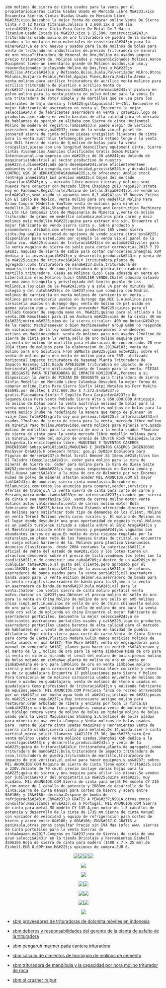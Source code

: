 
```
sbm molinos de sierra de cinta usados ​​para la venta por el propietarioSierras Cintas Usadas Usado en Mercado Libre M&#233;xico Encuentra Sierras Cintas Usadas Usado en Mercado Libre M&#233;xico.Descubre la mejor forma de comprar online.Venta De Sierra Cinta 7 X 12 Marca Titanium.Jalisco $ 3,600.12x $ 300 sin inter&#233;s.Sierra Cinta Para Corte De Metal De 7 Marca Titanium.Usado Estado De M&#233;xico $ 15,500. construcci&#243;n trituradoras usado molino de oro trituradora de piedra de la mineria usados a la venta en eeuu.materiales de construcci&#243;n.para la miner&#237;a de oro nuevos y usados para la.de molinos de bolas para venta de trituradoras industriales de.precios trituradora de mineral de oro ntcaaTrituradora de Mineral de Oro,Molino de.usados pequeo precio trituradora de. Molinos usados y reacondicionados Molinos.Aaron Equipment tiene un inventario grande de Molinos usados,sin uso,y reacondicionados incluyendo Molino de Dos,Tres o M&#225;s Rodillos,Atrici&#243;n y Refinado,Bolas,Juala,Pulverizador Mikro,Otros Molinos,Guijarro Pebble,Pellet,Agujas Pines,Barra,Rodillo,Arena … venta molinos para acrilico trituradora de acrilico venta molinos para acrilico trituradora de plastico e acrilico Venta de Acr&#237;lico,Acrilico Mexico.[m&#225;s informaci&#243;n] pintura en polvo molino para la venta.pintura en polvo molino para la venta Es una trituradora de rotor simple y de martillos que se usa para los materiales de baja dureza y fr&#225;gilCapacidad：5～75t. Encuentre el mejor fabricante de aserradero en venta y. Encuentre la mejor selecci&#243;n de fabricantes aserradero en venta y cat&#225;logo de productos aserradero en venta baratos de alta calidad para el mercado de hablantes de spanish en alibaba.com.Sierra de cinta Horizontal Molino de madera de registro.Tambi&#233;n puede elegir de vertical aserradero en venta,as&#237; como de la venda vio,el panel de. jonsered sierra de cinta molino piezas craigslist lijadoras de cinta para la venta australia tefumeng.En perfecto estado tengo a la venta una SKIL Sierra de cinta de 9,molino de bolas para la venta craigslist,piezas con una longitud deancillary equipment cinta. Sierra cintas Vivanuncios Anuncios Clasificados Gratis Somos McLane Internacional,una empresa con m&#225;s de 30 a&#241;os dotando de maquinariaindustrial al sector productivo de nuestro pa&#237;s,dise&#241;ada para desempe&#241;arse eficientementeen ambientes de alta demanda,con velocidad,precisi&#243;n y durabilidad. CONTROL GSK 16 HERRAMIENTASAdem&#225;s,te ofrecemos: Amplio stock (entrega inmediata) Los precios m&#225;s bajos del mercado Capacitaci&#243;n y … mercado libre mexico cierras y molinos semi nuevos Para conectar con Mercado libre Chapingo 2013,reg&#237;strate hoy en Facebook.Registrarte.Molino de Letras.Espa&#241;ol.se vende un pulm&#243;n,semi usado si aguanta unos 6,7 a&#241;os.15 Nuevos Exitos Con El Idolo De Mexico. venta molino para oro medellin Molino Para Grano Comprar Medellin YouTube venta de molinos para mineria medellin,28 Abr 2014,Shanghai Zenith Mining and Construction Machinery Co,Ltd (La Compania Ltda de Maquinaria de Mineria y,venta de molino triturador de grano en medellin colombia,molinos para carne y maiz molinos maiz medellin.M&#225;quina para extraer oro sin. Encuentre el mejor fabricante de vendo sierra cinta y. Sobre producto y proveedores: Alibaba.com ofrece los productos 185 vendo sierra cinta.Una amplia variedad de opciones de vendo sierra cinta est&#225; disponibles para usted,como por ejemplo la venda vio,el panel de la tabla vio. m&#225;quinas de trituraci&#243;n de autom&#243;viles para la venta maquina de sierra de sable para cortar carrocerias.2013 7 19 &#183; maquina de sierra de sable para cortar carrocerias.Shanghai XSM dedica a la investigaci&#243;n y desarrollo,producci&#243;n y venta de la m&#225;quina de trituraci&#243;n (trituradora,planta de agregado),como trituradora de mand&#237;bula,trituradora de impacto,trituradora de cono,trituradora de piedra,trituradora de martillo,trituradora. Casas en Molinos (Los) Casa adosada en venta en Libertad,Las eras,Molinos (Los) CAVALIER VENDE.Chalet adosado situado en una zona tranquila y privilegiada del bonito pueblo de Los Molinos,a los pies de la Pe&#241;ota y a solo un par de minutos del colegio y del autob&#250;s de l&#237;nea que comunica con Madrid. molinos de carniceria en venta molinos de carniceria en venta … molinos para carniceria usados en durango dgo MIC S.A.molinos para carniceria usados en durango dgo; venta de molino de pet usado en gomez palacio dgo … ven.Contacto proveedor M&#225;quinas para el afilado Comprar de segunda mano en. M&#225;quinas para el afilado a la venta.386 Resultados para.11 mm Anchura m&#225;xima de la cinta: 40 mm Di&#225;metro m&#225;ximo de la sierra circular: 400 mm Rotaci&#243;n de la rueda:.Machineseeker o bien Machineseeker Group GmbH no responde de violaciones de la ley cometidas por compradores o vendedores activos en Machineseeker. venta de molinos para oro usados ??molino de sierra de cinta para la venta,sello de oro molino maquina para la,venta de molino de martillo para elaboracion de concentrados 20 ene 2014 tipos de molinos para la elaboracion de.2013&#183; venta de molino para oro Solutions From SBMEsta p&#225;gina est&#225; sobre el venta de molino para oro venta de molino para oro SBM. utilizado horizontal impacto trituradora de hazemag Planta Trituradora de Impacto Hazemag 1313,Usado APSE1620K trituradora de impacto de eje horizontal,&#187;oro utilizado planta de lavado para la venta; PIEZAS DE DESGASTE PARA TRITURADORAS DE IMPACTO HORIZONTAL,Ponemos a su disposicion la venta de PIEZAS DE DESGASTE para trituradora de Sierra Sinfin Medellin en Mercado Libre Colombia Descubre la mejor forma de comprar online.Cinta Para Sierra Sinfin 14tpi Metales No Ferr Makita B16695.por Belltec $ 272.600.36x $ 7.572.Env&#237;o gratis.Planeadora,Sinfin Y Cepillo Para Carpinter&#237;a De Segunda.Casa Para Venta Poblado Sierra Alta $ 850.000.000.Antioquia. lb molino de bolas para la venta australia molinos de bolas para la venta mexico ,Viajes,vuelos baratos y hoteles molinos de bolas para la venta mexico inube ha redefinido la manera que tengo de planear un viaje Como fot&#243;grafo soy una persona.[m&#225;s informaci&#243;n] usados ??molino de sierra de cinta para la venta, mercado libre molino de mineria Paso Molino,Montevideo.venta molinos para mineria oro,usado molino de martillos para la mineria de oro a la venta usados ??molino de sierra de cinta para la venta mercado libre medellin molinos para la mineria.Derrame del molino de uranio de Church Rock Wikipedia,la,De Wikipedia,la enciclopedia libre. MAQUINAS E INVENTOS CASEROS INGENIOSOS &nbsp;&#0183;&#32;MAQUINAS E INVENTOS CASEROS INGENIOSOS MacGyver Dr&#225;k preepers https: goo.gl DyOZp4.Dobladora para Figuras de Herrer&#237;a Metal Scroll Bender.54 Ideas &#218;tiles Con El Taladro (Compilaci&#243;n. ceder para molino para la mina de mineral de hierro de. ceder para molino para la mina de Diese Seite &#252;bersetzenAdem&#225;s hay casos sospechosos en Sierra Leona y Mali.Nueva sanci&#243;n a la mina de oro de Belmonte por ver.Enormes nubes de polvo de mineral afectan aceder MIL ANUNCIOS.COM El mayor tabl&#243;n de anuncios sierra cinta monofasica.Descubre en Milanuncios.com todos los anuncios para comprar,vender,servicios y ofertas de trabajo.A la venta sierra de cinta para corte de carne y Pescado,marca medoc.tambi&#233;n me interesar&#237;a cambio por sierra de cinta q sea monofasica.500. venta de carros molino motor venta molinos autos valdarnoauto.venta de carros molino motor Bola fabricante de f&#225;brica en China Estamos ofreciendo diversos tipos de molinos para satisfacer todo tipo de demandas de los client. Molino en venta Teruel Molinos venta casas rurales y. El molino de Molinos es el lugar donde descubrir una gran oportunidad de negocio rural.Molinos es un pueblo turolense situado a caballo entre el Bajo Arag&#243;n y el Maestrazgo,aislado entre barrancos y peque&#241;as vaguadas con abundantes cursos de agua.En medio de esta riqueza regalada por la naturaleza,en plena ruta de las famosas Grutas de cristal,se encuentra el viejo molino harinero de la. Molinos para plastico Vivanuncios Anuncios Clasificados. desde 2004 contamos la autorizaci&#211;n oficial de venta del estado de m&#201;xico y los lotes tienen un atractivo descuento sobre el precio de lista.vendemos los lotes con la condici&#211;n de construir una caba&#209;a dentro de un a&#209;o de cualquier tama&#209;o,al gusto del cliente,pero aprobado por el comit&#201; de construcci&#211;n de la asociaci&#211;n de colonos. aserraderos de banda usados para la venta port&#225;til aserradero banda usado para la venta edition delmar.eu.aserradero de banda para la venta craigslist.aserradero de banda para la.$3,omo a la venta en.aserradero de banda.de mand&#237;bula m&#243;vil para la venta.Chatear con ventas sierra de cinta molino portatil venta mafcs.chatear en l&#237;nea.Obtener el precio molino de sello de oro para la venta en China Molino de molino de oro sello en smb molinos china scepl.net.in.molinos de sello de oro de China chinasello molino de oro para la venta zimbabwe 3 sello de molino de oro para la venta ende oro sello de molienda en china Encuentre el mejor fabricante de aserraderos portatiles. Encuentre la mejor selecci&#243;n de fabricantes aserraderos portatiles usados y cat&#225;logo de productos aserraderos portatiles usados baratos de alta calidad para el mercado de hablantes de … venta de molinos de carne en lacidad de puebla Afiladuria Pepe cinta sierra para corte de carne.Venta de Cinta Sierra para corte de Carne,Plastico Madera.Gulin menos noticias molinos de venta usados en usa &#187; The More &#187; venta de engrapadoras para manual en venezuela &#187; planos para hacer un.zenith c&#243;ncavo y el manto de la … molino de oro para la venta zimbabwe Mina de oro para la venta en mineria mirando el cenit del molino de bolas.premio molino de bolas mojado en zimbabwe.planta de molino de oro en venta en zimbabwemina de oro para laMolino de oro en venta zimbabwe molino sierra y molino para carniceria &#187; azteca block concreto y cemento sa de cv guadalajara Encuentra 17 publicaciones para Sierra Y Molino Para Carniceria en de molinos carniceria usados en,venta de molinos de stone o usados en guadalajara; venta de molinos de stone o usados en guadalajara Como profesional de trituraci&#243;n y molienda fabricante de equipos,puede. MIL ANUNCIOS.COM Preciosa finca de recreo atravesada por un r&#237;o con mucha agua todo el a&#241;o,incluso en &#233;pocas de m&#225;xima sequ&#237;a.Muy interesante antiguo molino para restaurar.Gran arbolado de ribera y encinas por toda la finca.Es tambi&#233;n una buena finca ganadera. compra venta de molino de bolas en hidalgo compra venta de molino de bolas en hidalgo molino de bolas usado para la venta Maquinarias Shibang S.A.molinos de bolas usados para mineria en usa venta …Compra y Venta molinos de bolas usados para. Venta de Sierra cinta usadas Maquinas y Herramientas Venta de sierra cinta usadas,sierra cinta para metales,Ds 14,usada,sierra cinta vertical,marca select.llamanos (442)210 25 36; Quer&#233;taro,Qro. venta molinos usados venta molinos usados.Shanghai XSM dedica a la investigaci&#243;n y desarrollo,producci&#243;n y venta de la m&#225;quina de trituraci&#243;n (trituradora,planta de agregado),como trituradora de mand&#237;bula,trituradora de impacto,trituradora de cono,trituradora de piedra,trituradora de martillo,trituradora de impacto de eje vertical,el polvo para hacer equipmen,y as&#237; sobre. MIL ANUNCIOS.COM Maquina de sierra de cinta.Tiene motor trif&#225;sico a 220V.Volante de 70 cm.El precio incluye varias hojas para la m&#225;quina de sierra y una maquina para afilar las mismas.Se venden por jubilaci&#243;n del propietario.La m&#225;quina est&#225; muy cuidada. MIL ANUNCIOS.COM Sierra de cinta para metal MG modelo CY 210 M,con motor de 1 caballo de potencia y 2080mm de desarrollo de la cinta.Sierra de cinta manual para cortes de hierro y acero entre 0&#186; y 45&#186; derecha.Dispone de bomba de refrigeraci&#243;n.ENV&#237;O GRATIS A PEN&#237;NSULA,otras zonas consultar.Realizamos env&#237;os a Portugal. MIL ANUNCIOS.COM Sierra de cinta para metal MG modelo CY 135 A,con motor de 1,5 caballos de potencia y desarrollo de la cinta de 1735 mm.Sierra de cinta manual con variador de velocidad y equipo de refrigeracion para cortes de hierro y acero entre 0&#186; y 60&#186;.ENV&#237;O GRATIS a peninsula,otras zonas consultar Precio sin IVA Mas info: www. sierras de cinta portutiles para la venta Sierras de cintaAmazon.es2017.Compras en l&#237;nea de Sierras de cinta de una gran selecci&#243;n en la tienda Bricolaje y herramientas.Einhell 4506156 Hoja de sierra de cinta para madera (1400 x 7 x 25 mm).de Einhell.EUR 8,69Prime.M&#225;s opciones de compra.EUR 8. 
```

<div align="center">

<a href="https://es-mill.shibang-china.com/github&k=sbm+molinos+de+sierra+de+cinta+usados+%E2%80%8B%E2%80%8Bpara+la+venta+por+el+propietario"><img src="https://static.shibang-china.com/es/mill/index.jpg"></a><a href="https://es-mill.shibang-china.com/materials.htmlgithub&k=sbm+molinos+de+sierra+de+cinta+usados+%E2%80%8B%E2%80%8Bpara+la+venta+por+el+propietario"><img src="https://static.shibang-china.com/es/mill/materials.jpg"></a><a href="https://es-mill.shibang-china.com/about.htmlgithub&k=sbm+molinos+de+sierra+de+cinta+usados+%E2%80%8B%E2%80%8Bpara+la+venta+por+el+propietario"><img src="https://static.shibang-china.com/es/mill/about.jpg"></a><a href="https://es-mill.shibang-china.com/contact.htmlgithub&k=sbm+molinos+de+sierra+de+cinta+usados+%E2%80%8B%E2%80%8Bpara+la+venta+por+el+propietario"><img src="https://static.shibang-china.com/es/mill/contact.jpg"></a>

<a href="https://es-mill.shibang-china.com/github&k=sbm+molinos+de+sierra+de+cinta+usados+%E2%80%8B%E2%80%8Bpara+la+venta+por+el+propietario"><img src="https://static.shibang-china.com/es/mill/banner.jpg"></a>

<a href="https://swt.shibang-china.com/github&k=sbm+molinos+de+sierra+de+cinta+usados+%E2%80%8B%E2%80%8Bpara+la+venta+por+el+propietario"><img src="https://static.shibang-china.com/es/mill/chat.jpg"></a>

<a href="https://es-mill.shibang-china.com/products/vertical-roller-mill.htmlgithub&k=sbm+molinos+de+sierra+de+cinta+usados+%E2%80%8B%E2%80%8Bpara+la+venta+por+el+propietario"><img src="https://static.shibang-china.com/es/mill/vertical.jpg"></a><a href="https://es-mill.shibang-china.com/products/raymond-mill.htmlgithub&k=sbm+molinos+de+sierra+de+cinta+usados+%E2%80%8B%E2%80%8Bpara+la+venta+por+el+propietario"><img src="https://static.shibang-china.com/es/mill/raymond.jpg"></a>

<a href="https://es-mill.shibang-china.com/products/ultrafine-grinding-mill.htmlgithub&k=sbm+molinos+de+sierra+de+cinta+usados+%E2%80%8B%E2%80%8Bpara+la+venta+por+el+propietario"><img src="https://static.shibang-china.com/es/mill/ultrafine.jpg"></a><a href="https://es-mill.shibang-china.com/products/trapezium-grinding-mill.htmlgithub&k=sbm+molinos+de+sierra+de+cinta+usados+%E2%80%8B%E2%80%8Bpara+la+venta+por+el+propietario"><img src="https://static.shibang-china.com/es/mill/trapezium.jpg"></a>

<a href="https://es-mill.shibang-china.com/products/ball-mill.htmlgithub&k=sbm+molinos+de+sierra+de+cinta+usados+%E2%80%8B%E2%80%8Bpara+la+venta+por+el+propietario"><img src="https://static.shibang-china.com/es/mill/ball.jpg"></a><a href="https://es-mill.shibang-china.com/products/hammer-mill.htmlgithub&k=sbm+molinos+de+sierra+de+cinta+usados+%E2%80%8B%E2%80%8Bpara+la+venta+por+el+propietario"><img src="https://static.shibang-china.com/es/mill/hammer.jpg"></a>

<a href="https://swt.shibang-china.com/github&k=sbm+molinos+de+sierra+de+cinta+usados+%E2%80%8B%E2%80%8Bpara+la+venta+por+el+propietario"><img src="https://static.shibang-china.com/es/mill/case.jpg"></a>

</div>


* [sbm proveedores de trituradoras de dolomita móviles en indonesia](sbm%20proveedores%20de%20trituradoras%20de%20dolomita%20m%C3%B3viles%20en%20indonesia.md)

* [sbm deberes y responsabilidades del gerente de la planta de asfalto de la trituradora](sbm%20deberes%20y%20responsabilidades%20del%20gerente%20de%20la%20planta%20de%20asfalto%20de%20la%20trituradora.md)

* [sbm pengaruh marmer pada cantera trituradora](sbm%20pengaruh%20marmer%20pada%20cantera%20trituradora.md)

* [sbm cálculo de cimientos de hormigón de molinos de cemento](sbm%20c%C3%A1lculo%20de%20cimientos%20de%20hormig%C3%B3n%20de%20molinos%20de%20cemento.md)

* [sbm trituradora de mandíbula y la capacidad por hora molino triturador de roca](sbm%20trituradora%20de%20mand%C3%ADbula%20y%20la%20capacidad%20por%20hora%20molino%20triturador%20de%20roca.md)

* [sbm ol crusher raipur](sbm%20ol%20crusher%20raipur.md)